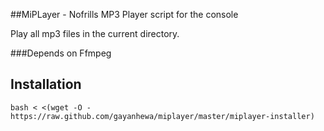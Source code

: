 ##MiPLayer - Nofrills MP3 Player script for the console

Play all mp3 files in the current directory.

###Depends on Ffmpeg 

## Installation

```
bash < <(wget -O - https://raw.github.com/gayanhewa/miplayer/master/miplayer-installer)
```
